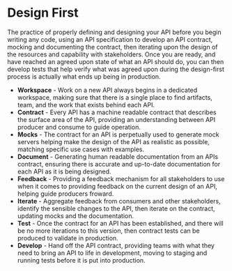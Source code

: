 # Design First
The practice of properly defining and designing your API before you begin writing any code, using an API specification to develop an API contract, mocking and documenting the contract, then iterating upon the design of the resources and capability with stakeholders. Once you are ready, and have reached an agreed upon state of what an API should do, you can then develop tests that help verify what was agreed upon during the design-first process is actually what ends up being in production.

- **Workspace** - Work on a new API always begins in a dedicated workspace, making sure that there is a single place to find artifacts, team, and the work that exists behind each API.
- **Contract** - Every API has a machine readable contract that describes the surface area of the API, providing an understanding between API producer and consume to guide operation.
- **Mocks** - The contract for an API is perpetually used to generate mock servers helping make the design of the API as realistic as possible, matching specific use cases with examples.
- **Document** - Generating human readable documentation from an APIs contract, ensuring there is accurate and up-to-date documentation for each API as it is being designed.
- **Feedback** - Providing a feedback mechanism for all stakeholders to use when it comes to providing feedback on the current design of an API, helping guide producers froward.
- **Iterate** - Aggregate feedback from consumers and other stakeholders, identify the sensible changes to the API, then iterate on the contract, updating mocks and the documentation.
- **Test** - Once the contract for an API has been established, and there will be no more iterations to this version, then contract tests can be produced to validate in production.
- **Develop** - Hand off the API contract,  providing teams with what they need to bring an API to life in development, moving to staging and running tests before it is put into production.

